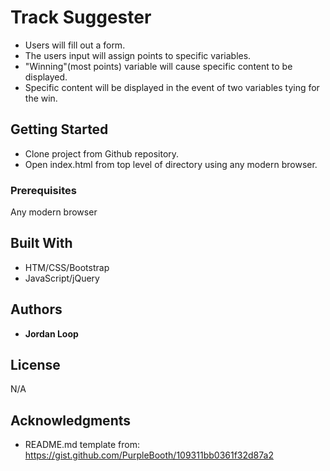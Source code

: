 # Track Suggester

* Users will fill out a form.
* The users input will assign points to specific variables.
* "Winning"(most points) variable will cause specific content to be displayed.
* Specific content will be displayed in the event of two variables tying for the win.

## Getting Started

* Clone project from Github repository.
* Open index.html from top level of directory using any modern browser.

### Prerequisites

Any modern browser

## Built With

* HTM/CSS/Bootstrap
* JavaScript/jQuery

## Authors

* **Jordan Loop**

## License

N/A

## Acknowledgments

* README.md template from: https://gist.github.com/PurpleBooth/109311bb0361f32d87a2
